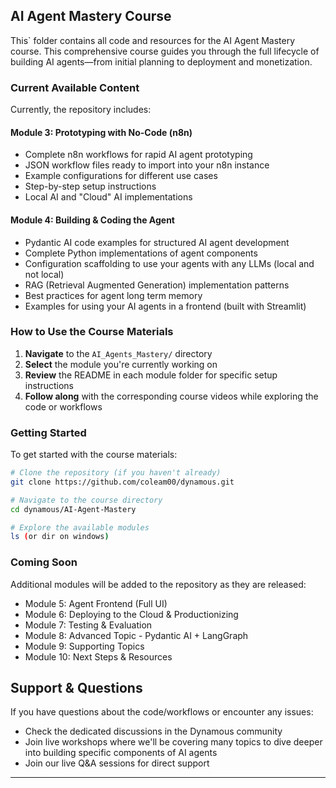 ## AI Agent Mastery Course

This` folder contains all code and resources for the AI Agent Mastery course. This comprehensive course guides you through the full lifecycle of building AI agents—from initial planning to deployment and monetization.

### Current Available Content

Currently, the repository includes:

#### Module 3: Prototyping with No-Code (n8n)
- Complete n8n workflows for rapid AI agent prototyping
- JSON workflow files ready to import into your n8n instance
- Example configurations for different use cases
- Step-by-step setup instructions
- Local AI and "Cloud" AI implementations

#### Module 4: Building & Coding the Agent
- Pydantic AI code examples for structured AI agent development
- Complete Python implementations of agent components
- Configuration scaffolding to use your agents with any LLMs (local and not local)
- RAG (Retrieval Augmented Generation) implementation patterns
- Best practices for agent long term memory
- Examples for using your AI agents in a frontend (built with Streamlit)

### How to Use the Course Materials

1. **Navigate** to the `AI_Agents_Mastery/` directory
2. **Select** the module you're currently working on
3. **Review** the README in each module folder for specific setup instructions
4. **Follow along** with the corresponding course videos while exploring the code or workflows

### Getting Started

To get started with the course materials:

```bash
# Clone the repository (if you haven't already)
git clone https://github.com/coleam00/dynamous.git

# Navigate to the course directory
cd dynamous/AI-Agent-Mastery

# Explore the available modules
ls (or dir on windows)
```

### Coming Soon

Additional modules will be added to the repository as they are released:
- Module 5: Agent Frontend (Full UI)
- Module 6: Deploying to the Cloud & Productionizing
- Module 7: Testing & Evaluation
- Module 8: Advanced Topic - Pydantic AI + LangGraph
- Module 9: Supporting Topics
- Module 10: Next Steps & Resources

## Support & Questions

If you have questions about the code/workflows or encounter any issues:
- Check the dedicated discussions in the Dynamous community
- Join live workshops where we'll be covering many topics to dive deeper into building specific components of AI agents
- Join our live Q&A sessions for direct support

---